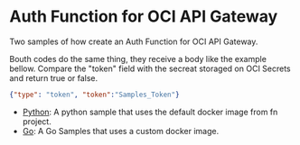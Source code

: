# Auth Function for OCI API Gateway

Two samples of how create an Auth Function for OCI API Gateway.

Bouth codes do the same thing, they receive a body like the example bellow. Compare the "token" field with the secreat storaged on OCI Secrets and return true or false.

```json
{"type": "token", "token":"Samples_Token"}
```

- [Python](/authpy/): A python sample that uses the default docker image from fn project.
- [Go](/authfn/): A Go Samples that uses a custom docker image.